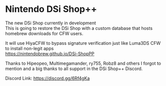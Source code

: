 # Nintendo DSi Shop++
The new DSi Shop currently in development  
This is going to restore the DSi Shop with a custom database that hosts homebrew downloads
for CFW users.

It will use HiyaCFW to bypass signature verification just like Luma3DS CFW to install non-legit apps  
https://nintendobrew.github.io/DSi-ShopPP

Thanks to Hipeopeo, Multimegamander, ry755, Robz8 and others I forgot to mention and a big thanks to all support in the DSi Shop++ Discord.

Discord Link: https://discord.gg/6Rf4gKa
